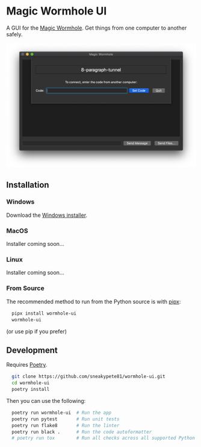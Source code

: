# Magic Wormhole UI

A GUI for the [Magic Wormhole](https://github.com/warner/magic-wormhole/). Get things from one computer to another safely.

![Screenshot](docs/media/screenshot.png)

## Installation

### Windows
Download the [Windows installer](https://github.com/sneakypete81/wormhole-ui/releases/latest/download/Magic.Wormhole.Installer.exe).

### MacOS
Installer coming soon...

### Linux
Installer coming soon...

### From Source
The recommended method to run from the Python source is with [pipx](https://pipxproject.github.io/pipx/):
```sh
  pipx install wormhole-ui
  wormhole-ui
```
(or use pip if you prefer)

## Development

Requires [Poetry](https://poetry.eustace.io/).

```sh
  git clone https://github.com/sneakypete81/wormhole-ui.git
  cd wormhole-ui
  poetry install
```

Then you can use the following:

```sh
  poetry run wormhole-ui  # Run the app
  poetry run pytest       # Run unit tests
  poetry run flake8       # Run the linter
  poetry run black .      # Run the code autoformatter
  # poetry run tox        # Run all checks across all supported Python versions (TODO)
```

